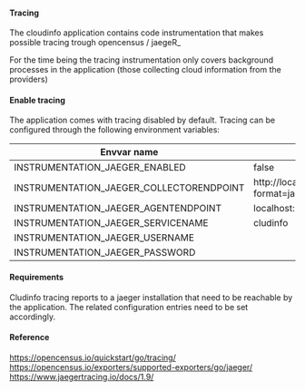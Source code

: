 #### Tracing

The cloudinfo application contains code instrumentation that makes possible tracing trough opencensus / jaegeR_

For the time being the tracing instrumentation only covers background processes in the application (those collecting cloud information from the providers)

#### Enable tracing

The application comes with tracing disabled by default. Tracing can be configured through the following environment variables:

| Envvar name                                | default value                                           |
| -------------------------------------------| --------------------------------------------------------| 
|  INSTRUMENTATION_JAEGER_ENABLED            | false                                                   |
|  INSTRUMENTATION_JAEGER_COLLECTORENDPOINT  | http://localhost:14268/api/traces?format=jaeger.thrift  |
|  INSTRUMENTATION_JAEGER_AGENTENDPOINT      | localhost:6832                                          |
|  INSTRUMENTATION_JAEGER_SERVICENAME        | cludinfo                                                |
|  INSTRUMENTATION_JAEGER_USERNAME           |                                                         |
|  INSTRUMENTATION_JAEGER_PASSWORD           |                                                         |

#### Requirements

Cludinfo tracing reports to a jaeger installation that need to be reachable by the application. The related configuration entries need to be set accordingly.

#### Reference

https://opencensus.io/quickstart/go/tracing/
https://opencensus.io/exporters/supported-exporters/go/jaeger/
https://www.jaegertracing.io/docs/1.9/
